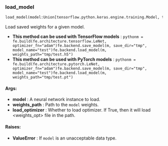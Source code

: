 

### load_model
```python
load_model(model:Union[tensorflow.python.keras.engine.training.Model, torch.nn.modules.module.Module], weights_path:str, load_optimizer:bool=False)
```
Load saved weights for a given model.
* **This method can be used with TensorFlow models** : ```pythonm = fe.build(fe.architecture.tensorflow.LeNet, optimizer_fn="adam")fe.backend.save_model(m, save_dir="tmp", model_name="test")fe.backend.load_model(m, weights_path="tmp/test.h5")```
* **This method can be used with PyTorch models** : ```pythonm = fe.build(fe.architecture.pytorch.LeNet, optimizer_fn="adam")fe.backend.save_model(m, save_dir="tmp", model_name="test")fe.backend.load_model(m, weights_path="tmp/test.pt")```

#### Args:

* **model** :  A neural network instance to load.
* **weights_path** :  Path to the `model` weights.
* **load_optimizer** :  Whether to load optimizer. If True, then it will load <weights_opt> file in the path.

#### Raises:

* **ValueError** :  If `model` is an unacceptable data type.
